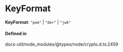 # KeyFormat

 **KeyFormat**: ``"pem"`` \| ``"der"`` \| ``"jwk"``

#### Defined in

docs-util/node_modules/@types/node/crypto.d.ts:2459
